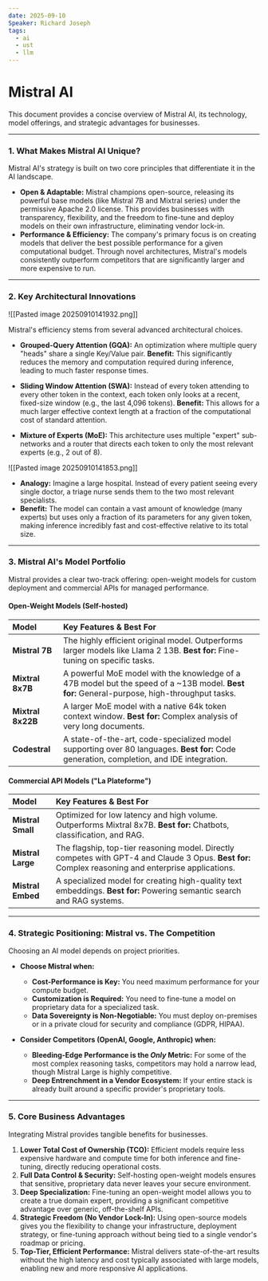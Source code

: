 ```yaml
---
date: 2025-09-10
Speaker: Richard Joseph
tags:
  - ai
  - ust
  - llm
---
```

# Mistral AI

This document provides a concise overview of Mistral AI, its technology, model offerings, and strategic advantages for businesses.

---

### 1. What Makes Mistral AI Unique?

Mistral AI's strategy is built on two core principles that differentiate it in the AI landscape.

* **Open & Adaptable:** Mistral champions open-source, releasing its powerful base models (like Mistral 7B and Mixtral series) under the permissive Apache 2.0 license. This provides businesses with transparency, flexibility, and the freedom to fine-tune and deploy models on their own infrastructure, eliminating vendor lock-in.
* **Performance & Efficiency:** The company's primary focus is on creating models that deliver the best possible performance for a given computational budget. Through novel architectures, Mistral's models consistently outperform competitors that are significantly larger and more expensive to run.

---

### 2. Key Architectural Innovations

![[Pasted image 20250910141932.png]]

Mistral's efficiency stems from several advanced architectural choices.

* **Grouped-Query Attention (GQA):** An optimization where multiple query "heads" share a single Key/Value pair. **Benefit:** This significantly reduces the memory and computation required during inference, leading to much faster response times.

* **Sliding Window Attention (SWA):** Instead of every token attending to every other token in the context, each token only looks at a recent, fixed-size window (e.g., the last 4,096 tokens). **Benefit:** This allows for a much larger effective context length at a fraction of the computational cost of standard attention.

* **Mixture of Experts (MoE):** This architecture uses multiple "expert" sub-networks and a router that directs each token to only the most relevant experts (e.g., 2 out of 8).

![[Pasted image 20250910141853.png]]


* **Analogy:** Imagine a large hospital. Instead of every patient seeing every single doctor, a triage nurse sends them to the two most relevant specialists.
* **Benefit:** The model can contain a vast amount of knowledge (many experts) but uses only a fraction of its parameters for any given token, making inference incredibly fast and cost-effective relative to its total size.

---

### 3. Mistral AI's Model Portfolio

Mistral provides a clear two-track offering: open-weight models for custom deployment and commercial APIs for managed performance.

#### Open-Weight Models (Self-hosted)

| Model           | Key Features & Best For                                                                                                            |
| :-------------- | :--------------------------------------------------------------------------------------------------------------------------------- |
| **Mistral 7B** | The highly efficient original model. Outperforms larger models like Llama 2 13B. **Best for:** Fine-tuning on specific tasks.   |
| **Mixtral 8x7B**| A powerful MoE model with the knowledge of a 47B model but the speed of a ~13B model. **Best for:** General-purpose, high-throughput tasks. |
| **Mixtral 8x22B**| A larger MoE model with a native 64k token context window. **Best for:** Complex analysis of very long documents.          |
| **Codestral** | A state-of-the-art, code-specialized model supporting over 80 languages. **Best for:** Code generation, completion, and IDE integration. |

#### Commercial API Models ("La Plateforme")

| Model             | Key Features & Best For                                                                                                            |
| :---------------- | :--------------------------------------------------------------------------------------------------------------------------------- |
| **Mistral Small** | Optimized for low latency and high volume. Outperforms Mixtral 8x7B. **Best for:** Chatbots, classification, and RAG.          |
| **Mistral Large** | The flagship, top-tier reasoning model. Directly competes with GPT-4 and Claude 3 Opus. **Best for:** Complex reasoning and enterprise applications. |
| **Mistral Embed** | A specialized model for creating high-quality text embeddings. **Best for:** Powering semantic search and RAG systems.          |

---

### 4. Strategic Positioning: Mistral vs. The Competition

Choosing an AI model depends on project priorities.

* **Choose Mistral when:**
    * **Cost-Performance is Key:** You need maximum performance for your compute budget.
    * **Customization is Required:** You need to fine-tune a model on proprietary data for a specialized task.
    * **Data Sovereignty is Non-Negotiable:** You must deploy on-premises or in a private cloud for security and compliance (GDPR, HIPAA).

* **Consider Competitors (OpenAI, Google, Anthropic) when:**
    * **Bleeding-Edge Performance is the *Only* Metric:** For some of the most complex reasoning tasks, competitors may hold a narrow lead, though Mistral Large is highly competitive.
    * **Deep Entrenchment in a Vendor Ecosystem:** If your entire stack is already built around a specific provider's proprietary tools.

---

### 5. Core Business Advantages

Integrating Mistral provides tangible benefits for businesses.

1.  **Lower Total Cost of Ownership (TCO):** Efficient models require less expensive hardware and compute time for both inference and fine-tuning, directly reducing operational costs.
2.  **Full Data Control & Security:** Self-hosting open-weight models ensures that sensitive, proprietary data never leaves your secure environment.
3.  **Deep Specialization:** Fine-tuning an open-weight model allows you to create a true domain expert, providing a significant competitive advantage over generic, off-the-shelf APIs.
4.  **Strategic Freedom (No Vendor Lock-In):** Using open-source models gives you the flexibility to change your infrastructure, deployment strategy, or fine-tuning approach without being tied to a single vendor's roadmap or pricing.
5.  **Top-Tier, Efficient Performance:** Mistral delivers state-of-the-art results without the high latency and cost typically associated with large models, enabling new and more responsive AI applications.